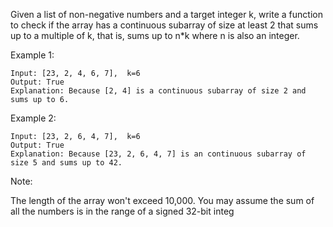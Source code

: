 
Given a list of non-negative numbers and a target integer k, write a function to check if the array has a continuous subarray of size at least 2 that sums up to a multiple of k, that is, sums up to n*k where n is also an integer.

 

Example 1:
```
Input: [23, 2, 4, 6, 7],  k=6
Output: True
Explanation: Because [2, 4] is a continuous subarray of size 2 and sums up to 6.
```
Example 2:
```
Input: [23, 2, 6, 4, 7],  k=6
Output: True
Explanation: Because [23, 2, 6, 4, 7] is an continuous subarray of size 5 and sums up to 42.
```

Note:

The length of the array won't exceed 10,000.
You may assume the sum of all the numbers is in the range of a signed 32-bit integ